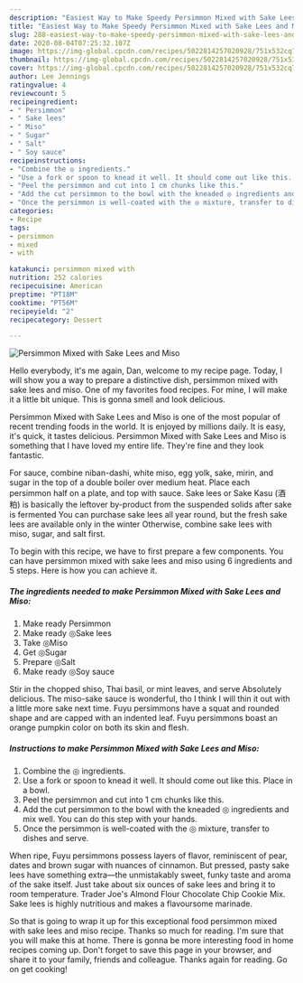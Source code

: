 ```yaml
---
description: "Easiest Way to Make Speedy Persimmon Mixed with Sake Lees and Miso"
title: "Easiest Way to Make Speedy Persimmon Mixed with Sake Lees and Miso"
slug: 288-easiest-way-to-make-speedy-persimmon-mixed-with-sake-lees-and-miso
date: 2020-08-04T07:25:32.107Z
image: https://img-global.cpcdn.com/recipes/5022814257020928/751x532cq70/persimmon-mixed-with-sake-lees-and-miso-recipe-main-photo.jpg
thumbnail: https://img-global.cpcdn.com/recipes/5022814257020928/751x532cq70/persimmon-mixed-with-sake-lees-and-miso-recipe-main-photo.jpg
cover: https://img-global.cpcdn.com/recipes/5022814257020928/751x532cq70/persimmon-mixed-with-sake-lees-and-miso-recipe-main-photo.jpg
author: Lee Jennings
ratingvalue: 4
reviewcount: 5
recipeingredient:
- " Persimmon"
- " Sake lees"
- " Miso"
- " Sugar"
- " Salt"
- " Soy sauce"
recipeinstructions:
- "Combine the ◎ ingredients."
- "Use a fork or spoon to knead it well. It should come out like this. Place in a bowl."
- "Peel the persimmon and cut into 1 cm chunks like this."
- "Add the cut persimmon to the bowl with the kneaded ◎ ingredients and mix well. You can do this step with your hands."
- "Once the persimmon is well-coated with the ◎ mixture, transfer to dishes and serve."
categories:
- Recipe
tags:
- persimmon
- mixed
- with

katakunci: persimmon mixed with 
nutrition: 252 calories
recipecuisine: American
preptime: "PT18M"
cooktime: "PT56M"
recipeyield: "2"
recipecategory: Dessert

---
```



![Persimmon Mixed with Sake Lees and Miso](https://img-global.cpcdn.com/recipes/5022814257020928/751x532cq70/persimmon-mixed-with-sake-lees-and-miso-recipe-main-photo.jpg)

Hello everybody, it's me again, Dan, welcome to my recipe page. Today, I will show you a way to prepare a distinctive dish, persimmon mixed with sake lees and miso. One of my favorites food recipes. For mine, I will make it a little bit unique. This is gonna smell and look delicious.

Persimmon Mixed with Sake Lees and Miso is one of the most popular of recent trending foods in the world. It is enjoyed by millions daily. It is easy, it's quick, it tastes delicious. Persimmon Mixed with Sake Lees and Miso is something that I have loved my entire life. They're fine and they look fantastic.

For sauce, combine niban-dashi, white miso, egg yolk, sake, mirin, and sugar in the top of a double boiler over medium heat. Place each persimmon half on a plate, and top with sauce. Sake lees or Sake Kasu (酒粕) is basically the leftover by-product from the suspended solids after sake is fermented You can purchase sake lees all year round, but the fresh sake lees are available only in the winter Otherwise, combine sake lees with miso, sugar, and salt first.


To begin with this recipe, we have to first prepare a few components. You can have persimmon mixed with sake lees and miso using 6 ingredients and 5 steps. Here is how you can achieve it.

<!--inarticleads1-->

##### The ingredients needed to make Persimmon Mixed with Sake Lees and Miso:

1. Make ready  Persimmon
1. Make ready  ◎Sake lees
1. Take  ◎Miso
1. Get  ◎Sugar
1. Prepare  ◎Salt
1. Make ready  ◎Soy sauce


Stir in the chopped shiso, Thai basil, or mint leaves, and serve Absolutely delicious. The miso-sake sauce is wonderful, tho I think I will thin it out with a little more sake next time. Fuyu persimmons have a squat and rounded shape and are capped with an indented leaf. Fuyu persimmons boast an orange pumpkin color on both its skin and flesh. 

<!--inarticleads2-->

##### Instructions to make Persimmon Mixed with Sake Lees and Miso:

1. Combine the ◎ ingredients.
1. Use a fork or spoon to knead it well. It should come out like this. Place in a bowl.
1. Peel the persimmon and cut into 1 cm chunks like this.
1. Add the cut persimmon to the bowl with the kneaded ◎ ingredients and mix well. You can do this step with your hands.
1. Once the persimmon is well-coated with the ◎ mixture, transfer to dishes and serve.


When ripe, Fuyu persimmons possess layers of flavor, reminiscent of pear, dates and brown sugar with nuances of cinnamon. But pressed, pasty sake lees have something extra—the unmistakably sweet, funky taste and aroma of the sake itself. Just take about six ounces of sake lees and bring it to room temperature. Trader Joe&#39;s Almond Flour Chocolate Chip Cookie Mix. Sake lees is highly nutritious and makes a flavoursome marinade. 

So that is going to wrap it up for this exceptional food persimmon mixed with sake lees and miso recipe. Thanks so much for reading. I'm sure that you will make this at home. There is gonna be more interesting food in home recipes coming up. Don't forget to save this page in your browser, and share it to your family, friends and colleague. Thanks again for reading. Go on get cooking!
